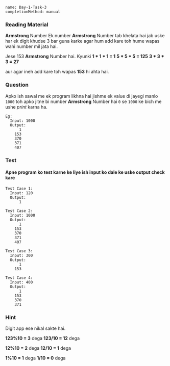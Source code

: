 ```ngMeta
name: Day-1-Task-3
completionMethod: manual
```

### Reading Material
**Armstrong** Number
Ek number **Armstrong** Number tab khelata hai jab uske har ek digit khudse 3 bar guna karke agar
hum add kare toh hume wapas wahi number mil jata hai.

Jese 153 **Armstrong** Number hai.
Kyunki
**1 * 1 * 1 = 1**
**5 * 5 * 5 = 125**
**3 * 3 * 3 = 27**

aur agar ineh add kare toh wapas **153** hi ahta hai.

### Question
Apko ish sawal me ek program likhna hai jishme ek value di jayegi manlo `1000` toh apko jitne bi number **Armstrong** Number hai `0` se `1000` ke bich me ushe *print* karna ha.

```
Eg:
  Input: 1000
  Output:
      1
    153
    370
    371
    407

```

### Test
#### Apne program ko test karne ke liye ish input ko dale ke uske output check kare

```
Test Case 1:
  Input: 120
  Output:
      1
```

```
Test Case 2:
  Input: 1000
  Output:
      1
    153
    370
    371
    407
```

```
Test Case 3:
  Input: 300
  Output:
      1
    153
```

```
Test Case 4:
  Input: 400
  Output:
      1
    153
    370
    371  
```

### Hint


Digit app ese nikal sakte hai.

**123%10 = 3** dega
**123/10 = 12** dega

**12%10 = 2** dega
**12/10 = 1** dega

**1%10 = 1** dega
**1/10 = 0** dega
